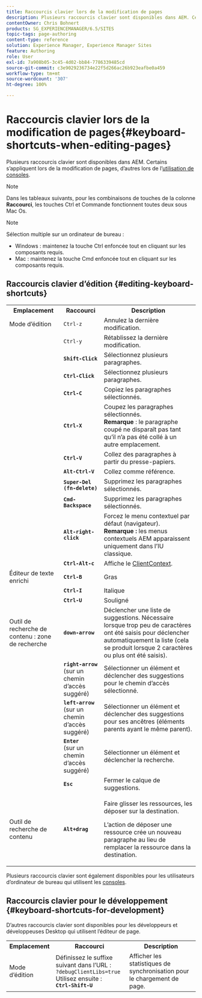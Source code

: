 ```yaml
---
title: Raccourcis clavier lors de la modification de pages
description: Plusieurs raccourcis clavier sont disponibles dans AEM. Certains s’appliquent lors de la modification de pages, d’autres lors de l’utilisation de consoles.
contentOwner: Chris Bohnert
products: SG_EXPERIENCEMANAGER/6.5/SITES
topic-tags: page-authoring
content-type: reference
solution: Experience Manager, Experience Manager Sites
feature: Authoring
role: User
exl-id: 7a908b05-3c45-4d02-bb84-7786339485cd
source-git-commit: c3e9029236734e22f5d266ac26b923eafbe0a459
workflow-type: tm+mt
source-wordcount: '307'
ht-degree: 100%

---
```


# Raccourcis clavier lors de la modification de pages{#keyboard-shortcuts-when-editing-pages}

Plusieurs raccourcis clavier sont disponibles dans AEM. Certains s’appliquent lors de la modification de pages, d’autres lors de l’[utilisation de consoles](/help/sites-classic-ui-authoring/author-env-keyboard-shortcuts.md).

>[!NOTE]
>
>Dans les tableaux suivants, pour les combinaisons de touches de la colonne **Raccourci**, les touches Ctrl et Commande fonctionnent toutes deux sous Mac Os.

>[!NOTE]
>
>Sélection multiple sur un ordinateur de bureau :
>
>* Windows : maintenez la touche Ctrl enfoncée tout en cliquant sur les composants requis.
>* Mac : maintenez la touche Cmd enfoncée tout en cliquant sur les composants requis.
>

## Raccourcis clavier d’édition {#editing-keyboard-shortcuts}

<table>
 <tbody>
  <tr>
   <th>Emplacement</th>
   <th>Raccourci</th>
   <th>Description</th>
  </tr>
  <tr>
   <td>Mode d’édition</td>
   <td><code>Ctrl-z</code></td>
   <td>Annulez la dernière modification.</td>
  </tr>
  <tr>
   <td> </td>
   <td><code>Ctrl-y</code></td>
   <td>Rétablissez la dernière modification.</td>
  </tr>
  <tr>
   <td> </td>
   <td><strong><code>Shift-Click</code></strong></td>
   <td>Sélectionnez plusieurs paragraphes.</td>
  </tr>
  <tr>
   <td> </td>
   <td><strong><code>Ctrl-Click</code></strong></td>
   <td>Sélectionnez plusieurs paragraphes.</td>
  </tr>
  <tr>
   <td> </td>
   <td><strong><code>Ctrl-C</code></strong></td>
   <td>Copiez les paragraphes sélectionnés.</td>
  </tr>
  <tr>
   <td> </td>
   <td><strong><code>Ctrl-X</code></strong></td>
   <td>Coupez les paragraphes sélectionnés. <strong><br />Remarque</strong> : le paragraphe coupé ne disparaît pas tant qu’il n’a pas été collé à un autre emplacement. </td>
  </tr>
  <tr>
   <td> </td>
   <td><strong><code>Ctrl-V</code></strong></td>
   <td>Collez des paragraphes à partir du presse-papiers.</td>
  </tr>
  <tr>
   <td> </td>
   <td><strong><code>Alt-Ctrl-V</code></strong></td>
   <td>Collez comme référence.</td>
  </tr>
  <tr>
   <td> </td>
   <td><strong><code>Super-Del (fn-delete)</code></strong></td>
   <td>Supprimez les paragraphes sélectionnés.</td>
  </tr>
  <tr>
   <td> </td>
   <td><strong><code>Cmd-Backspace</code></strong></td>
   <td>Supprimez les paragraphes sélectionnés.</td>
  </tr>
  <tr>
   <td> </td>
   <td><strong><code>Alt-right-click</code></strong></td>
   <td>Forcez le menu contextuel par défaut (navigateur).<br /> <strong>Remarque :</strong> les menus contextuels AEM apparaissent uniquement dans l’IU classique.</td>
  </tr>
  <tr>
   <td> </td>
   <td><strong><code>Ctrl-Alt-c</code></strong></td>
   <td>Affiche le <a href="/help/sites-administering/client-context.md">ClientContext</a>.</td>
  </tr>
  <tr>
   <td>Éditeur de texte enrichi<br /> </td>
   <td><strong><code>Ctrl-B</code></strong><br /> </td>
   <td>Gras</td>
  </tr>
  <tr>
   <td> </td>
   <td><strong><code>Ctrl-I</code></strong><br /> </td>
   <td>Italique<br /> </td>
  </tr>
  <tr>
   <td> </td>
   <td><strong><code>Ctrl-U</code></strong><br /> </td>
   <td>Souligné</td>
  </tr>
  <tr>
   <td>Outil de recherche de contenu : zone de recherche</td>
   <td><strong><code>down-arrow</code></strong></td>
   <td>Déclencher une liste de suggestions. Nécessaire lorsque trop peu de caractères ont été saisis pour déclencher automatiquement la liste (cela se produit lorsque 2 caractères ou plus ont été saisis).</td>
  </tr>
  <tr>
   <td> </td>
   <td><strong><code>right-arrow</code></strong><br /> (sur un chemin d’accès suggéré)</td>
   <td>Sélectionner un élément et déclencher des suggestions pour le chemin d’accès sélectionné.</td>
  </tr>
  <tr>
   <td> </td>
   <td><strong><code>left-arrow</code></strong><br /> (sur un chemin d’accès suggéré)</td>
   <td>Sélectionner un élément et déclencher des suggestions pour ses ancêtres (éléments parents ayant le même parent).</td>
  </tr>
  <tr>
   <td> </td>
   <td><strong><code>Enter</code></strong><br /> (sur un chemin d’accès suggéré)</td>
   <td>Sélectionner un élément et déclencher la recherche.</td>
  </tr>
  <tr>
   <td> </td>
   <td><strong><code>Esc</code></strong></td>
   <td>Fermer le calque de suggestions.</td>
  </tr>
  <tr>
   <td>Outil de recherche de contenu<br /> </td>
   <td><strong><code>Alt+drag</code></strong></td>
   <td><p>Faire glisser les ressources, les déposer sur la destination.</p> <p>L’action de déposer une ressource crée un nouveau paragraphe au lieu de remplacer la ressource dans la destination.</p> </td>
  </tr>
 </tbody>
</table>

Plusieurs raccourcis clavier sont également disponibles pour les utilisateurs d’ordinateur de bureau qui utilisent les [consoles](/help/sites-classic-ui-authoring/author-env-keyboard-shortcuts.md).

## Raccourcis clavier pour le développement {#keyboard-shortcuts-for-development}

D’autres raccourcis clavier sont disponibles pour les développeurs et développeuses Desktop qui utilisent l’éditeur de page.

<table>
 <tbody>
  <tr>
   <th>Emplacement</th>
   <th>Raccourci</th>
   <th>Description</th>
  </tr>
  <tr>
   <td>Mode d’édition</td>
   <td>Définissez le suffixe suivant dans l’URL :<br /> <code>?debugClientLibs=true</code><br /> Utilisez ensuite :<br /> <strong><code>Ctrl-Shift-U</code></strong></td>
   <td>Afficher les statistiques de synchronisation pour le chargement de page.</td>
  </tr>
 </tbody>
</table>
